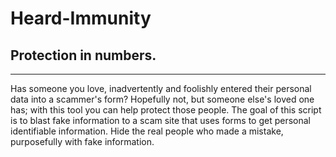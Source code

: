 # Heard-Immunity
## Protection in numbers.
---

Has someone you love, inadvertently and foolishly entered their personal data into a scammer's form? Hopefully not, but someone else's   loved one has; with this tool you can help protect those people. The goal of this script is to blast fake information to a scam site that uses forms to get personal identifiable information. Hide the real people who made a mistake, purposefully with fake             information.
